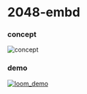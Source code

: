 # 2048-embd

### concept

![concept](https://i.imgur.com/by5rSfq.png)

### demo
[![loom_demo](https://cdn.loom.com/sessions/thumbnails/3a3b47776fa7407d952fe604702434c0-with-play.gif)](https://www.loom.com/share/3a3b47776fa7407d952fe604702434c0)